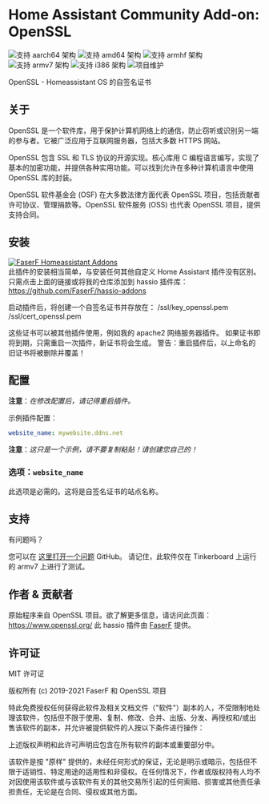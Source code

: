 # Home Assistant Community Add-on: OpenSSL
![支持 aarch64 架构][aarch64-shield] ![支持 amd64 架构][amd64-shield] ![支持 armhf 架构][armhf-shield] ![支持 armv7 架构][armv7-shield] ![支持 i386 架构][i386-shield]
![项目维护][maintenance-shield]

OpenSSL - Homeassistant OS 的自签名证书

## 关于

OpenSSL 是一个软件库，用于保护计算机网络上的通信，防止窃听或识别另一端的参与者。它被广泛应用于互联网服务器，包括大多数 HTTPS 网站。

OpenSSL 包含 SSL 和 TLS 协议的开源实现。核心库用 C 编程语言编写，实现了基本的加密功能，并提供各种实用功能。可以找到允许在多种计算机语言中使用 OpenSSL 库的封装。

OpenSSL 软件基金会 (OSF) 在大多数法律方面代表 OpenSSL 项目，包括贡献者许可协议、管理捐款等。OpenSSL 软件服务 (OSS) 也代表 OpenSSL 项目，提供支持合同。

## 安装

[![FaserF Homeassistant Addons](https://my.home-assistant.io/badges/supervisor_add_addon_repository.svg)](https://my.home-assistant.io/redirect/supervisor_add_addon_repository/?repository_url=https%3A%2F%2Fgithub.com%2FFaserF%2Fhassio-addons)
<br />
此插件的安装相当简单，与安装任何其他自定义 Home Assistant 插件没有区别。<br />
只需点击上面的链接或将我的仓库添加到 hassio 插件库： <https://github.com/FaserF/hassio-addons>

启动插件后，将创建一个自签名证书并存放在：
/ssl/key_openssl.pem
/ssl/cert_openssl.pem

这些证书可以被其他插件使用，例如我的 apache2 网络服务器插件。
如果证书即将到期，只需重启一次插件，新证书将会生成。
警告：重启插件后，以上命名的旧证书将被删除并覆盖！

## 配置

**注意**：_在修改配置后，请记得重启插件。_

示例插件配置：

```yaml
website_name: mywebsite.ddns.net
```

**注意**：_这只是一个示例，请不要复制粘贴！请创建您自己的！_

### 选项：`website_name`

此选项是必需的。这将是自签名证书的站点名称。

## 支持

有问题吗？

您可以在 [这里打开一个问题][issue] GitHub。
请记住，此软件仅在 Tinkerboard 上运行的 armv7 上进行了测试。

## 作者 & 贡献者

原始程序来自 OpenSSL 项目。欲了解更多信息，请访问此页面： <https://www.openssl.org/>
此 hassio 插件由 [FaserF] 提供。

## 许可证

MIT 许可证

版权所有 (c) 2019-2021 FaserF 和 OpenSSL 项目

特此免费授权任何获得此软件及相关文档文件（"软件"）副本的人，不受限制地处理该软件，包括但不限于使用、复制、修改、合并、出版、分发、再授权和/或出售该软件的副本，并允许被提供软件的人按以下条件进行操作：

上述版权声明和此许可声明应包含在所有软件的副本或重要部分中。

该软件是按 "原样" 提供的，未经任何形式的保证，无论是明示或暗示，包括但不限于适销性、特定用途的适用性和非侵权。在任何情况下，作者或版权持有人均不对因使用该软件或与该软件有关的其他交易所引起的任何索赔、损害或其他责任承担责任，无论是在合同、侵权或其他方面。

[aarch64-shield]: https://img.shields.io/badge/aarch64-yes-green.svg
[amd64-shield]: https://img.shields.io/badge/amd64-yes-green.svg
[armhf-shield]: https://img.shields.io/badge/armhf-yes-green.svg
[armv7-shield]: https://img.shields.io/badge/armv7-yes-green.svg
[FaserF]: https://github.com/FaserF/
[i386-shield]: https://img.shields.io/badge/i386-yes-green.svg
[issue]: https://github.com/FaserF/hassio-addons/issues
[maintenance-shield]: https://img.shields.io/maintenance/yes/2024.svg